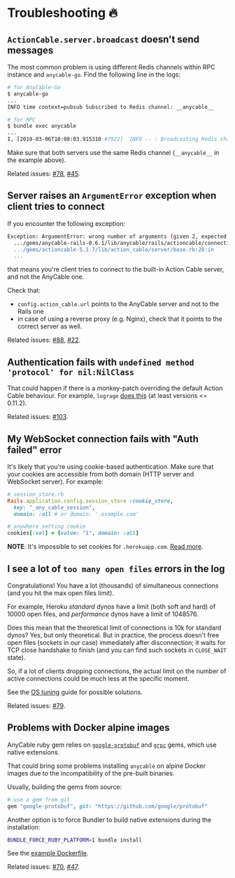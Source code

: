 # Troubleshooting 🔥

## `ActionCable.server.broadcast` doesn't send messages

The most common problem is using different Redis channels within RPC instance and `anycable-go`. Find the following line in the logs:

```sh
# for AnyCable-Go
$ anycable-go
...
INFO time context=pubsub Subscribed to Redis channel: __anycable__

# for RPC
$ bundle exec anycable
...
I, [2019-03-06T10:08:03.915310 #7922]  INFO -- : Broadcasting Redis channel: __anycable__
```

Make sure that both servers use the same Redis channel (`__anycable__` in the example above).

Related issues: [#78](https://github.com/anycable/anycable/issues/78), [#45](https://github.com/anycable/anycable/issues/45).

## Server raises an `ArgumentError` exception when client tries to connect

If you encounter the following exception:

```sh
Exception: ArgumentError: wrong number of arguments (given 2, expected 1)
  .../gems/anycable-rails-0.6.1/lib/anycable/rails/actioncable/connection.rb:34:in initialize'
  .../gems/actioncable-5.1.7/lib/action_cable/server/base.rb:28:in
  ...
```

that means you're client tries to connect to the built-in Action Cable server, and not the AnyCable one.

Check that:

- `config.action_cable.url` points to the AnyCable server and not to the Rails one
- in case of using a reverse proxy (e.g. Nginx), check that it points to the correct server as well.

Related issues: [#88](https://github.com/anycable/anycable-rails/issues/88), [#22](https://github.com/anycable/anycable-rails/issues/22).

## Authentication fails with `undefined method 'protocol' for nil:NilClass`

That could happen if there is a monkey-patch overriding the default Action Cable behaviour. For example, `lograge` [does this](https://github.com/roidrage/lograge/pull/257#issuecomment-525690256) (at least versions <= 0.11.2).

Related issues: [#103](https://github.com/anycable/anycable-rails/issues/103).

## My WebSocket connection fails with "Auth failed" error

It's likely that you're using cookie-based authentication. Make sure that your cookies are accessible from both domain (HTTP server and WebSocket server). For example:

```ruby
# session_store.rb
Rails.application.config.session_store :cookie_store,
  key: "_any_cable_session",
  domain: :all # or domain: '.example.com'

# anywhere setting cookie
cookies[:val] = {value: "1", domain: :all}
```

**NOTE**: It's impossible to set cookies for `.herokuapp.com`. [Read more](https://devcenter.heroku.com/articles/cookies-and-herokuapp-com).

## I see a lot of `too many open files` errors in the log

Congratulations! You have a lot (thousands) of simultaneous connections (and you hit the max open files limit).

For example, Heroku _standard_ dynos have a limit (both soft and hard) of 10000 open files, and _performance_ dynos have a limit of 1048576.

Does this mean that the theoretical limit of connections is 10k for standard dynos? Yes, but only theoretical.
But in practice, the process doesn't free open files (sockets in our case) immediately after disconnection; it waits for TCP close handshake to finish (and you can find such sockets in `CLOSE_WAIT` state).

So, if a lot of clients dropping connections, the actual limit on the number of active connections could be much less at the specific moment.

See the [OS tuning](./os_tuning) guide for possible solutions.

Related issues: [#79](https://github.com/anycable/anycable-rails/issues/79).

## Problems with Docker alpine images

AnyCable ruby gem relies on [`google-protobuf`](https://rubygems.org/gems/google-protobuf) and [`grpc`](https://rubygems.org/gems/grpc) gems, which use native extensions.

That could bring some problems installing `anycable` on alpine Docker images due to the incompatibility
of the pre-built binaries.

Usually, building the gems from source:

```ruby
# use a gem from git
gem "google-protobuf", git: "https://github.com/google/protobuf"
```

Another option is to force Bundler to build native extensions during the installation:

```sh
BUNDLE_FORCE_RUBY_PLATFORM=1 bundle install
```

See the [example Dockerfile](https://github.com/anycable/anycable/blob/master/etc/Dockerfile.alpine).

Related issues: [#70](https://github.com/anycable/anycable-rails/issues/70), [#47](https://github.com/anycable/anycable/issues/47).
